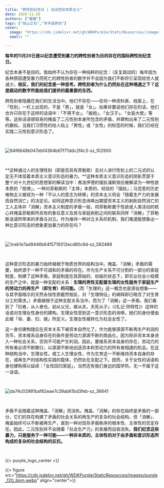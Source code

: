 ```yaml
---
title: "跨性别纪念日 | 谈谈性别本质主义"
date: 2020-11-20
authors: ["姗姗"]
tags: ["他山之石","学术组原创"]
cover:
  image: "https://cdn.jsdelivr.net/gh/WDKPurple/StaticResources//images/2020-11-20/20201120_001.webp"
  small: ""

---
```


**每年的11月20日是以纪念遭受到暴力的跨性别者为目的存在的国际跨性别纪念日。**

纪念本身不是目的。我始终不认为存在一种纯粹的纪念：（反复跳动的）每年因为各种原因遭受暴力而死亡的跨性别者的数字并不会因为我们不断将它呈现给世人就减少。**相反，我们的纪念是一种思考。跨性别者为什么仍然处在这种境遇之下？这是跳动的数字所能给我们提供的最重要的东西。**

跨性别者隐藏在我们的生活当中。他们不存在——任何一种资料表、档案上，在「性别」一栏上出现的，不是「男」，就是「女」。如果非要说他们存在的话，他们也许只存在于这样的话语中：「不男不女」、「娘炮」、「女汉子」、「女装大佬」等等。这些话语很轻易的掩盖了二元性别本身所包含的矛盾，并建构出来了二元性别的霸权。当我们习惯性的给人贴上「男性」或「女性」的标签的时候，我们已经在实践二元性别意识形态了。

<br>

![84f6648b047ebf4364b67f71ddc2f4c3-sz_102900](https://cdn.jsdelivr.net/gh/WDKPurple/StaticResources//images/2020-11-20/20201120_002.webp)

<br>

**这种通过人的生理性别（即是否具有菲勒斯）去对人进行性别上的二元式的认定无不体现着本质主义意识形态的暴力。**这种本质主义意识形态的阴影贯穿于整个对十九世纪的思想家的解读当中：弗洛伊德的俄狄浦斯效应被解读为一种性欲本质的「规律」，一种对菲勒斯的「主体」本质的、经验的「描绘」；马克思的历史唯物主义被视为一种「不以人的意志为转移」的资本主义将会「随着生产力的发展而自然消亡」的决定论。如同这种意识形态询唤出期望资本主义的剥削自然消亡的工人主体并「消解」资本主义制度的矛盾一般，将菲勒斯置于性欲或人类活动的核心并掩盖菲勒斯所具有的象征意义及其与家庭剥削之间的联系同样「消解」了菲勒斯话语所带来的矛盾与对立。作为维持一种对立关系的机制，我们难道能想象出一种比意识形态的想象更加暴力的存在吗？

<br>

![1ceb1e7ad9446b64f5719312ecd80c6d-sz_582489](https://cdn.jsdelivr.net/gh/WDKPurple/StaticResources//images/2020-11-20/20201120_003.webp)

<br>

这种意识形态的暴力始终植根于物质世界的结构当中。掩盖、「消解」矛盾的需要，始终源于一种不可调和的矛盾的存在。作为生产关系不可分割的一部分的家庭制度，构建了这种矛盾。家庭制度在其原始的、初级的状态下，即农业社会小规模的生产之中，就是一种支配的关系：**生理的男性支配着生理的女性服务于家庭生产的劳动力的再生产（即生育）的可能。**（而「生理的」这一概念也是源自想象——与其字面暗示的天然永恒性质截然相反，对「生理特征」的阐释即已暗含了对生育分工的需求。）矛盾植根于这种支配关系当中，而为了「消解」这一矛盾，我们看到了「妇者，从人者也，幼从父兄，嫁从夫，夫死从子」（《礼记·郊特性》）这样的话语对生理女性身份的建构。生理女性受到这一意识形态的询唤，她们的身份便由此被「母、妻、妇、媳」所定义。生理女性被转化为社会女性了。

这一身份建构随后在资本关系下被资本自然化了。作为能够源源不断再生产利润的货币，资本维系自身存在的条件是劳动力源源不断的商品化，因为除非资本本身进入一种社会关系，否则不可能产生利润。因此，要维系资本自身的存在，劳动力的所有者必须不断繁衍，以源源不断地创造资本和劳动力的所有者相遇的机会。在这种结构当中，生理女性，或工人生理女性，作为生育这一不断维持资本自身的存在，或再生产的结构性实践的载体，仍然处在支配之下。因而，关于女性的话语和身份建构得以延续：「女性回归家庭」，当然还有我们身边的国学热，无一不属于这一话语。

<br>

![da74c02981baf82eae7c39ab61bd3feb-sz_36641](https://cdn.jsdelivr.net/gh/WDKPurple/StaticResources//images/2020-11-20/20201120_004.webp)

<br>

矛盾不会随着这种掩盖、「消解」而消失。掩盖、「消解」的存在始终是矛盾的一部分，它们的存在构建了矛盾的社会关系的再生产的复杂的社会结构，但「消解」、掩盖始终可以不断被再生产，直到一种对现存矛盾秩序的根本性、主体性的否定存在。因此，二元性别并不会随着「社会生产力」的发展而自我消失。**我们纪念这些暴力，只是服务于一种可能——一种非本质的、主体性的对于由矛盾和意识形态所构成的复杂的社会结构的反抗。**

<br>

{{< purple_logo_center >}}

{{< figure src="https://cdn.jsdelivr.net/gh/WDKPurple/StaticResources/images/purple_120_bpm.webp" align="center">}}